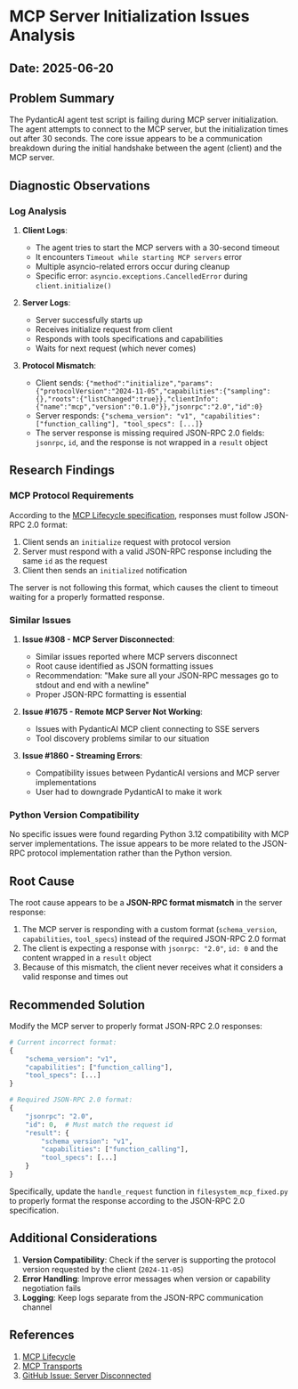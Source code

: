 # MCP Server Initialization Issues Analysis

## Date: 2025-06-20

## Problem Summary

The PydanticAI agent test script is failing during MCP server initialization. The agent attempts to connect to the MCP server, but the initialization times out after 30 seconds. The core issue appears to be a communication breakdown during the initial handshake between the agent (client) and the MCP server.

## Diagnostic Observations

### Log Analysis

1. **Client Logs**:
   - The agent tries to start the MCP servers with a 30-second timeout
   - It encounters `Timeout while starting MCP servers` error
   - Multiple asyncio-related errors occur during cleanup
   - Specific error: `asyncio.exceptions.CancelledError` during `client.initialize()`

2. **Server Logs**:
   - Server successfully starts up
   - Receives initialize request from client
   - Responds with tools specifications and capabilities
   - Waits for next request (which never comes)

3. **Protocol Mismatch**:
   - Client sends: `{"method":"initialize","params":{"protocolVersion":"2024-11-05","capabilities":{"sampling":{},"roots":{"listChanged":true}},"clientInfo":{"name":"mcp","version":"0.1.0"}},"jsonrpc":"2.0","id":0}`
   - Server responds: `{"schema_version": "v1", "capabilities": ["function_calling"], "tool_specs": [...]}`
   - The server response is missing required JSON-RPC 2.0 fields: `jsonrpc`, `id`, and the response is not wrapped in a `result` object

## Research Findings

### MCP Protocol Requirements

According to the [MCP Lifecycle specification](https://modelcontextprotocol.io/specification/2025-03-26/basic/lifecycle), responses must follow JSON-RPC 2.0 format:

1. Client sends an `initialize` request with protocol version
2. Server must respond with a valid JSON-RPC response including the same `id` as the request
3. Client then sends an `initialized` notification

The server is not following this format, which causes the client to timeout waiting for a properly formatted response.

### Similar Issues

1. **Issue #308 - MCP Server Disconnected**:
   - Similar issues reported where MCP servers disconnect
   - Root cause identified as JSON formatting issues
   - Recommendation: "Make sure all your JSON-RPC messages go to stdout and end with a newline"
   - Proper JSON-RPC formatting is essential

2. **Issue #1675 - Remote MCP Server Not Working**:
   - Issues with PydanticAI MCP client connecting to SSE servers
   - Tool discovery problems similar to our situation

3. **Issue #1860 - Streaming Errors**:
   - Compatibility issues between PydanticAI versions and MCP server implementations
   - User had to downgrade PydanticAI to make it work

### Python Version Compatibility

No specific issues were found regarding Python 3.12 compatibility with MCP server implementations. The issue appears to be more related to the JSON-RPC protocol implementation rather than the Python version.

## Root Cause

The root cause appears to be a **JSON-RPC format mismatch** in the server response:

1. The MCP server is responding with a custom format (`schema_version`, `capabilities`, `tool_specs`) instead of the required JSON-RPC 2.0 format
2. The client is expecting a response with `jsonrpc: "2.0"`, `id: 0` and the content wrapped in a `result` object
3. Because of this mismatch, the client never receives what it considers a valid response and times out

## Recommended Solution

Modify the MCP server to properly format JSON-RPC 2.0 responses:

```python
# Current incorrect format:
{
    "schema_version": "v1", 
    "capabilities": ["function_calling"], 
    "tool_specs": [...]
}

# Required JSON-RPC 2.0 format:
{
    "jsonrpc": "2.0", 
    "id": 0,  # Must match the request id
    "result": {
        "schema_version": "v1", 
        "capabilities": ["function_calling"], 
        "tool_specs": [...]
    }
}
```

Specifically, update the `handle_request` function in `filesystem_mcp_fixed.py` to properly format the response according to the JSON-RPC 2.0 specification.

## Additional Considerations

1. **Version Compatibility**: Check if the server is supporting the protocol version requested by the client (`2024-11-05`)
2. **Error Handling**: Improve error messages when version or capability negotiation fails
3. **Logging**: Keep logs separate from the JSON-RPC communication channel

## References

1. [MCP Lifecycle](https://modelcontextprotocol.io/specification/2025-03-26/basic/lifecycle)
2. [MCP Transports](https://modelcontextprotocol.io/docs/concepts/transports)
3. [GitHub Issue: Server Disconnected](https://github.com/orgs/modelcontextprotocol/discussions/308)

